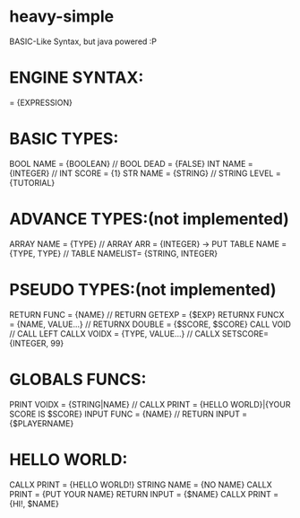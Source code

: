 # heavy-simple
BASIC-Like Syntax, but java powered :P
# ENGINE SYNTAX:
<TYPE>	  <NAME>	=	  {EXPRESSION}

# BASIC TYPES:
BOOL	  NAME	=	{BOOLEAN}					    //	BOOL	DEAD	=	{FALSE}
INT	  	NAME	=	{INTEGER}				    	//	INT		SCORE	=	{1}
STR		  NAME	=	{STRING}				    	//	STRING	LEVEL	=	{TUTORIAL}

# ADVANCE TYPES:(not implemented)
ARRAY	  NAME	=	{TYPE}					  	  //	ARRAY 	ARR		=	{INTEGER} -> PUT
TABLE	  NAME	=	{TYPE, TYPE} 			  	//	TABLE	NAMELIST=	{STRING, INTEGER}

# PSEUDO TYPES:(not implemented)
RETURN	FUNC	=	{NAME}						    //	RETURN	GETEXP	=	{$EXP}
RETURNX	FUNCX	=	{NAME, VALUE...}			//	RETURNX	DOUBLE	=	{$SCORE, $SCORE}
CALL	  VOID									        //	CALL	LEFT
CALLX	  VOIDX	=	{TYPE, VALUE...}			//	CALLX	SETSCORE=	{INTEGER, 99}

# GLOBALS FUNCS:
PRINT	  VOIDX	=	{STRING|NAME}				  //	CALLX	PRINT	=	{HELLO WORLD}|{YOUR SCORE IS $SCORE}
INPUT	  FUNC	=	{NAME}						    // 	RETURN	INPUT	=	{$PLAYERNAME}

# HELLO WORLD:
CALLX   PRINT = {HELLO WORLD!}
STRING  NAME  = {NO NAME}
CALLX   PRINT = {PUT YOUR NAME}
RETURN  INPUT = {$NAME}
CALLX   PRINT = {HI!, $NAME}

